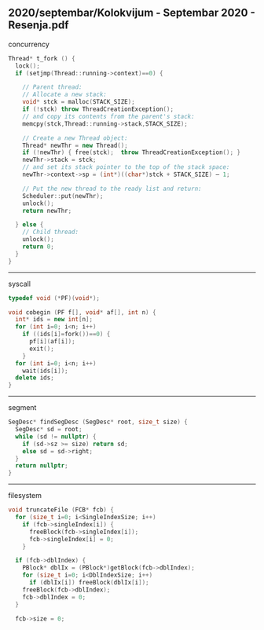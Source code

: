 2020/septembar/Kolokvijum - Septembar 2020 - Resenja.pdf
--------------------------------------------------------------------------------
concurrency
```cpp
Thread* t_fork () {
  lock();
  if (setjmp(Thread::running->context)==0) {

    // Parent thread:
    // Allocate a new stack:
    void* stck = malloc(STACK_SIZE);
    if (!stck) throw ThreadCreationException();
    // and copy its contents from the parent's stack:
    memcpy(stck,Thread::running->stack,STACK_SIZE);

    // Create a new Thread object:
    Thread* newThr = new Thread();
    if (!newThr) { free(stck);  throw ThreadCreationException(); }
    newThr->stack = stck;
    // and set its stack pointer to the top of the stack space:
    newThr->context->sp = (int*)((char*)stck + STACK_SIZE) – 1;

    // Put the new thread to the ready list and return:
    Scheduler::put(newThr);
    unlock();
    return newThr;

  } else {
    // Child thread:
    unlock();
    return 0;
  }
}
```

--------------------------------------------------------------------------------
syscall
```cpp
typedef void (*PF)(void*);

void cobegin (PF f[], void* af[], int n) {
  int* ids = new int[n];
  for (int i=0; i<n; i++)
    if ((ids[i]=fork())==0) {
      pf[i](af[i]);
      exit();
    }
  for (int i=0; i<n; i++)
    wait(ids[i]);
  delete ids;
}
```

--------------------------------------------------------------------------------
segment
```cpp
SegDesc* findSegDesc (SegDesc* root, size_t size) {
  SegDesc* sd = root;
  while (sd != nullptr) {
    if (sd->sz >= size) return sd;
    else sd = sd->right;
  }
  return nullptr;
}
```

--------------------------------------------------------------------------------
filesystem
```cpp
void truncateFile (FCB* fcb) {
  for (size_t i=0; i<SingleIndexSize; i++)
    if (fcb->singleIndex[i]) {
      freeBlock(fcb->singleIndex[i]);
      fcb->singleIndex[i] = 0;
    }

  if (fcb->dblIndex) {
    PBlock* dblIx = (PBlock*)getBlock(fcb->dblIndex);
    for (size_t i=0; i<DblIndexSize; i++)
      if (dblIx[i]) freeBlock(dblIx[i]);
    freeBlock(fcb->dblIndex);
    fcb->dblIndex = 0;
  }

  fcb->size = 0;
```
